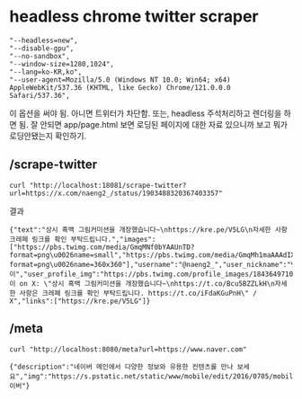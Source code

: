 # headless chrome twitter scraper

```
"--headless=new",
"--disable-gpu",
"--no-sandbox",
"--window-size=1280,1024",
"--lang=ko-KR,ko",
"--user-agent=Mozilla/5.0 (Windows NT 10.0; Win64; x64) AppleWebKit/537.36 (KHTML, like Gecko) Chrome/121.0.0.0 Safari/537.36",
```
이 옵션을 써야 됨. 아니면 트위터가 차단함. 또는, headless 주석처리하고 렌더링을 하면 됨.
잘 안되면 app/page.html 보면 로딩된 페이지에 대한 자료 있으니까 보고 뭐가 로딩안됐는지 확인하기.

## /scrape-twitter
```
curl "http://localhost:18081/scrape-twitter?url=https://x.com/naeng2_/status/1903488320367403357"
```

결과
```
{"text":"상시 흑백 그림커미션을 개장했습니다~\nhttps://kre.pe/V5LG\n자세한 사항 크레페 링크를 확인 부탁드립니다.","images":["https://pbs.twimg.com/media/GmqMNf0bYAAUnTD?format=png\u0026name=small","https://pbs.twimg.com/media/GmqMh1maAAAdIXL?format=png\u0026name=360x360"],"username":"@naeng2_","user_nickname":"냉이","user_profile_img":"https://pbs.twimg.com/profile_images/1843649710072225792/PyeAorAY_normal.jpg","meta_tag":"냉이 on X: \"상시 흑백 그림커미션을 개장했습니다~\nhttps://t.co/Bcu5BZZLkH\n자세한 사항은 크레페 링크를 확인 부탁드립니다. https://t.co/iFdaKGuPnH\" / X","links":["https://kre.pe/V5LG"]}
```

## /meta
```
curl "http://localhost:8080/meta?url=https://www.naver.com"
```

```
{"description":"네이버 메인에서 다양한 정보와 유용한 컨텐츠를 만나 보세요","img":"https://s.pstatic.net/static/www/mobile/edit/2016/0705/mobile_212852414260.png","title":"네이버"}
```